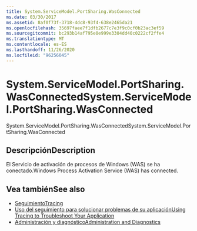 ```yaml
---
title: System.ServiceModel.PortSharing.WasConnected
ms.date: 03/30/2017
ms.assetid: 8af0f73f-3718-4dc8-93f4-638e2465da21
ms.openlocfilehash: 35697faee7f1dfb2677c7e3f9c0cf0b23ac3ef59
ms.sourcegitcommit: bc293b14af795e0e999e3304dd40c0222cf2ffe4
ms.translationtype: MT
ms.contentlocale: es-ES
ms.lasthandoff: 11/26/2020
ms.locfileid: "96256045"
---
```

# <a name="systemservicemodelportsharingwasconnected"></a><span data-ttu-id="08719-102">System.ServiceModel.PortSharing.WasConnected</span><span class="sxs-lookup"><span data-stu-id="08719-102">System.ServiceModel.PortSharing.WasConnected</span></span>

<span data-ttu-id="08719-103">System.ServiceModel.PortSharing.WasConnected</span><span class="sxs-lookup"><span data-stu-id="08719-103">System.ServiceModel.PortSharing.WasConnected</span></span>  
  
## <a name="description"></a><span data-ttu-id="08719-104">Descripción</span><span class="sxs-lookup"><span data-stu-id="08719-104">Description</span></span>  

 <span data-ttu-id="08719-105">El Servicio de activación de procesos de Windows (WAS) se ha conectado.</span><span class="sxs-lookup"><span data-stu-id="08719-105">Windows Process Activation Service (WAS) has connected.</span></span>  
  
## <a name="see-also"></a><span data-ttu-id="08719-106">Vea también</span><span class="sxs-lookup"><span data-stu-id="08719-106">See also</span></span>

- [<span data-ttu-id="08719-107">Seguimiento</span><span class="sxs-lookup"><span data-stu-id="08719-107">Tracing</span></span>](index.md)
- [<span data-ttu-id="08719-108">Uso del seguimiento para solucionar problemas de su aplicación</span><span class="sxs-lookup"><span data-stu-id="08719-108">Using Tracing to Troubleshoot Your Application</span></span>](using-tracing-to-troubleshoot-your-application.md)
- [<span data-ttu-id="08719-109">Administración y diagnóstico</span><span class="sxs-lookup"><span data-stu-id="08719-109">Administration and Diagnostics</span></span>](../index.md)
